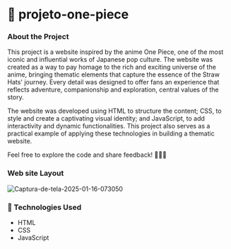 # 🌊 projeto-one-piece

### About the Project
This project is a website inspired by the anime One Piece, one of the most iconic and influential works of Japanese pop culture. The website was created as a way to pay homage to the rich and exciting universe of the anime, bringing thematic elements that capture the essence of the Straw Hats' journey. Every detail was designed to offer fans an experience that reflects adventure, companionship and exploration, central values ​​of the story.

The website was developed using HTML to structure the content; CSS, to style and create a captivating visual identity; and JavaScript, to add interactivity and dynamic functionalities. This project also serves as a practical example of applying these technologies in building a thematic website.

Feel free to explore the code and share feedback! 🍖🏴‍☠️

### Web site Layout
<img src="https://i.ibb.co/SsN2FkD/Captura-de-tela-2025-01-16-073050.png" alt="Captura-de-tela-2025-01-16-073050" border="0">

### 🚀 Technologies Used 

- HTML
- CSS
- JavaScript